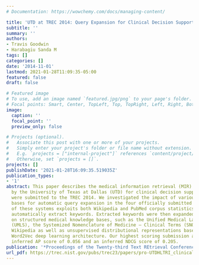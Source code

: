 ```yaml
---
# Documentation: https://wowchemy.com/docs/managing-content/

title: 'UTD at TREC 2014: Query Expansion for Clinical Decision Support'
subtitle: ''
summary: ''
authors:
- Travis Goodwin
- Harabagiu Sanda M
tags: []
categories: []
date: '2014-11-01'
lastmod: 2021-01-28T11:09:35-05:00
featured: false
draft: false

# Featured image
# To use, add an image named `featured.jpg/png` to your page's folder.
# Focal points: Smart, Center, TopLeft, Top, TopRight, Left, Right, BottomLeft, Bottom, BottomRight.
image:
  caption: ''
  focal_point: ''
  preview_only: false

# Projects (optional).
#   Associate this post with one or more of your projects.
#   Simply enter your project's folder or file name without extension.
#   E.g. `projects = ["internal-project"]` references `content/project/deep-learning/index.md`.
#   Otherwise, set `projects = []`.
projects: []
publishDate: '2021-01-28T16:09:35.519035Z'
publication_types:
- '1'
abstract: This paper describes the medical information retrieval (MIR) systems designed
  by the University of Texas at Dallas (UTD) for clinical decision support (CDS) which
  were submitted to the TREC 2014. We investigated the impact of various knowledge
  bases for automatic query expansion in the four officially submitted runs. Each
  of these systems exploits both Wikipedia and PubMed corpus statistics in order to
  automatically extract keywords. Extracted keywords were then expanded by relying
  on structured medical knowledge bases, such as the Unified Medical Language System
  (UMLS), the Systemized Nomenclature of Medicine – Clinical Terms (SNOMED-CT), and
  Wikipedia as well as unsupervised distributional representations based Google’s
  Word2Vec deep learning architecture. Our highest scoring submission achieved an
  inferred AP score of 0.056 and an inferred NDCG score of 0.205.
publication: '*Proceedings of the Twenty-third Text REtrieval Conference (TREC 2014)*'
url_pdf: https://trec.nist.gov/pubs/trec23/papers/pro-UTDHLTRI_clinical.pdf
---
```

